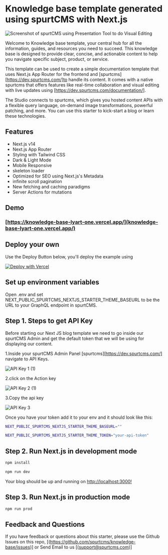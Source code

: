# Knowledge base  template generated using spurtCMS with Next.js 

![Screenshot of spurtCMS using Presentation Tool to do Visual Editing](https://dev.spurtcms.com/public/img/knowledgebase.png)

Welcome to Knowledge base template, your central hub for all the information, guides, and resources you need to succeed. This knowledge base is designed to provide clear, concise, and actionable content to help you navigate specific subject, product, or service.

This template can be used to create a simple documentation template that uses Next.js App Router for the frontend and [spurtcms][https://dev.spurtcms.com/]to handle its content. It comes with a native spurtcms that offers features like real-time collaboration and visual editing with live updates using [https://dev.spurtcms.com/documentation/].

The Studio connects to spurtcms, which gives you hosted content APIs with a flexible query language, on-demand image transformations, powerful patching, and more. You can use this starter to kick-start a blog or learn these technologies.

## Features

- Next.js v14
- Next.js App Router
- Styling with Tailwind CSS
- Dark & Light Mode
- Mobile Responsive
- skeleton loader 
- Optimized for SEO using Next.js's Metadata
- infinite scroll pagination
- New fetching and caching paradigms
- Server Actions for mutations



## Demo


### [https://knowledge-base-lyart-one.vercel.app/](knowledge-base-lyart-one.vercel.app/)



## Deploy your own

Use the Deploy Button below, you'll deploy the example using 

[![Deploy with Vercel](https://vercel.com/button)](https://vercel.com/new/clone?repository-url=https://github.com/spurtcms/knowledge-base&demo-title=knowledge-base&env=next_public_spurtcms_nextjs_starter_apikey   )

## Set up environment variables

Open .env and set  NEXT_PUBLIC_SPURTCMS_NEXTJS_STARTER_THEME_BASEURL  to  be the URL to your GraphQL endpoint in spurtCMS. 
 
## Step 1. Steps to get API Key
 
 Before starting our Next JS blog template we need to go inside our spurtCMS Admin and get the default token that we will be using for displaying our content.

1.Inside your spurtCMS Admin Panel [spurtcms][https://dev.spurtcms.com/] navigate to API Keys.

![API Key 1 (1)](https://github.com/user-attachments/assets/b3806e8f-1dcd-4f75-88fe-8366b3036d47)



2.click on the Action key

![API Key 2 (1)](https://github.com/user-attachments/assets/7976ebe4-40f9-4c65-b99b-195e73ca2f9a)

3.Copy the api key

![API Key 3](https://github.com/user-attachments/assets/a3d34ac1-7243-4931-8a09-6c40c2d005b4)



Once you have your token add it to your env and it should look like this:



```bash
NEXT_PUBLIC_SPURTCMS_NEXTJS_STARTER_THEME_BASEURL=""
```

```bash
NEXT_PUBLIC_SPURTCMS_NEXTJS_STARTER_THEME_TOKEN="your-api-token"
```





## Step 2. Run Next.js in development mode
```bash
npm install 
```
```bash
npm run dev
```
Your blog should be up and running on [http://localhost:3000!](http://localhost:3000!)


## Step 3. Run Next.js in production mode
```bash
npm run prod
```


## Feedback and Questions
If you have feedback or questions about this starter, please use the Github Issues on this repo, [(https://github.com/spurtcms/knowledge-base/issues)]
or Send Email to us [(support@spurtcms.com)]

